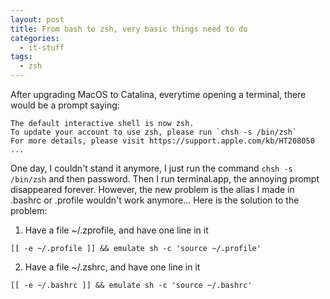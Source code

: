 ```yaml
---
layout: post
title: From bash to zsh, very basic things need to do
categories:
  - it-stuff
tags:
  - zsh
---
```


After upgrading MacOS to Catalina, everytime opening a terminal, there would be a prompt saying:

```console
The default interactive shell is now zsh.
To update your account to use zsh, please run `chsh -s /bin/zsh`
For more details, please visit https://support.apple.com/kb/HT208050
...
```

One day, I couldn't stand it anymore, I just run the command `chsh -s /bin/zsh` and then password.
Then I run terminal.app, the annoying prompt disappeared forever.
However, the new problem is the alias I made in .bashrc or .profile wouldn't work anymore...
Here is the solution to the problem:

1. Have a file ~/.zprofile, and have one line in it

```console
[[ -e ~/.profile ]] && emulate sh -c 'source ~/.profile'
```

2. Have a file ~/.zshrc, and have one line in it

```console
[[ -e ~/.bashrc ]] && emulate sh -c 'source ~/.bashrc'
```
